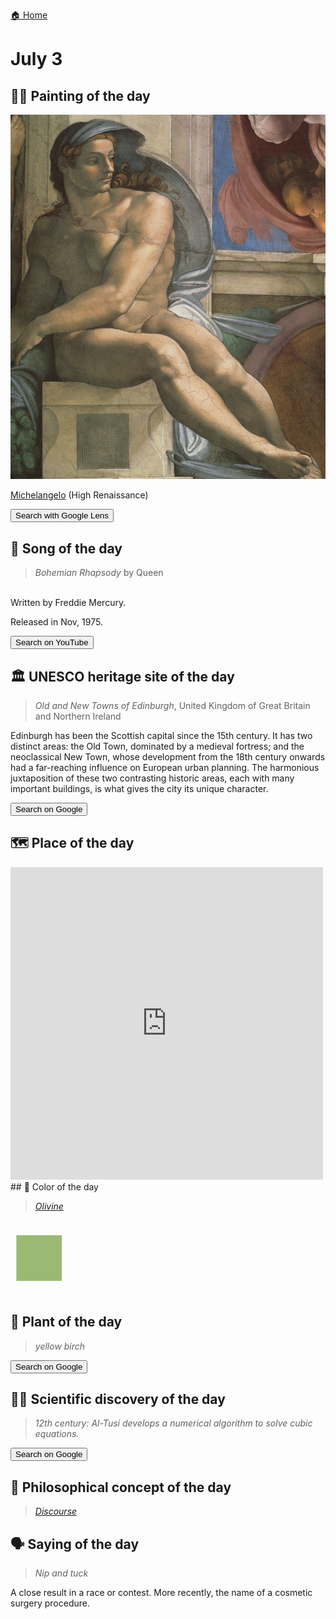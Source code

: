 
[🏠 Home](../../index.md)

# July 3

## 🧑‍🎨 Painting of the day

<img width="600" src="../img/Michelangelo_5.jpg">

[Michelangelo](https://en.wikipedia.org/wiki/Michelangelo) (High Renaissance)

<button class="btn btn-success"
onclick=" window.open('https://lens.google.com/uploadbyurl?url=https://iretes.github.io/one-a-day/data/img/Michelangelo_5.jpg','_blank')">
Search with Google Lens
</button>

## 🎼 Song of the day

> *Bohemian Rhapsody*
by Queen

<br />Written by Freddie Mercury.

Released in Nov, 1975.

<button class="btn btn-success"
onclick=" window.open('http://www.youtube.com/search?q=Bohemian Rhapsody by Queen','_blank')">
Search on YouTube
</button>

## 🏛️ UNESCO heritage site of the day

> *Old and New Towns of Edinburgh*, United Kingdom of Great Britain and Northern Ireland

<p>Edinburgh has been the Scottish capital since the 15th century. It has two distinct areas: the Old Town, dominated by a medieval fortress; and the neoclassical New Town, whose development from the 18th century onwards had a far-reaching influence on European urban planning. The harmonious juxtaposition of these two contrasting historic areas, each with many important buildings, is what gives the city its unique character.</p>

<button class="btn btn-success"
onclick=" window.open('http://www.google.com/search?q=Old and New Towns of Edinburgh','_blank')">
Search on Google
</button>

## 🗺️ Place of the day

<iframe
src="https://www.mapcrunch.com"
name="mapcrunch"
width="500"
height="500"
allowTransparency="true"
scrolling="no"
frameborder="0"
>
</iframe>
## 🎨 Color of the day

> *[Olivine](https://en.wikipedia.org/wiki/Olive_(color)#Olivine)*

<div style="color:#9AB973; font-size: 100px;">&#9632;</div>

## 🌿 Plant of the day

> *yellow birch*

<button class="btn btn-success"
onclick=" window.open('http://www.google.com/search?q=yellow birch','_blank')">
Search on Google
</button>

## 🧑‍🔬 Scientific discovery of the day

> *12th century: Al-Tusi develops a numerical algorithm to solve cubic equations.*

<button class="btn btn-success"
onclick=" window.open('http://www.google.com/search?q=12th century: Al-Tusi develops a numerical algorithm to solve cubic equations.','_blank')">
Search on Google
</button>

## 💭 Philosophical concept of the day

> *[Discourse](https://en.wikipedia.org/wiki/Discourse)*

## 🗣️ Saying of the day

> *Nip and tuck*

A close result in a race or contest. More recently, the name of a cosmetic surgery procedure. 
